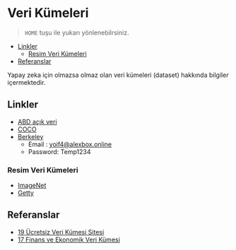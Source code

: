 # Veri Kümeleri <!-- omit in toc -->

> `HOME` tuşu ile yukarı yönlenebilrsiniz.

- [Linkler](#linkler)
  - [Resim Veri Kümeleri](#resim-veri-k%C3%BCmeleri)
- [Referanslar](#referanslar)

Yapay zeka için olmazsa olmaz olan veri kümeleri (dataset) hakkında bilgiler içermektedir.

## Linkler

* [ABD açık veri](https://www.data.gov/)
* [COCO](http://cocodataset.org/)
* [Berkeley](https://bdd-data.berkeley.edu/)
  * Email : yoif4@alexbox.online
  * Password: Temp1234

### Resim Veri Kümeleri

* [ImageNet](http://www.image-net.org/index)
* [Getty](https://www.gettyimages.com/)

## Referanslar

* [19 Ücretsiz Veri Kümesi Sitesi](https://www.springboard.com/blog/free-public-data-sets-data-science-project/)
* [17 Finans ve Ekonomik Veri Kümesi](https://gengo.ai/datasets/17-best-finance-economic-datasets-for-machine-learning/?utm_campaign=c&utm_medium=quora&utm_source=rei)